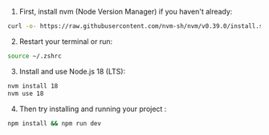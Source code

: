 1. First, install nvm (Node Version Manager) if you haven't already:
```bash
curl -o- https://raw.githubusercontent.com/nvm-sh/nvm/v0.39.0/install.sh | bash
```



2. Restart your terminal or run:
```bash
source ~/.zshrc
```



3. Install and use Node.js 18 (LTS):
```bash
nvm install 18
nvm use 18
```


4. Then try installing and running your project :
```bash
npm install && npm run dev
```
